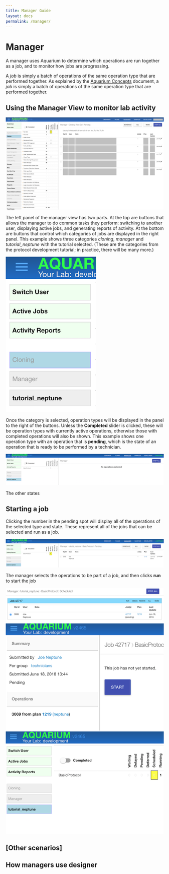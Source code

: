 ```yaml
---
title: Manager Guide
layout: docs
permalink: /manager/
---
```

# Manager

A manager uses Aquarium to determine which operations are run together as a job, and to monitor how jobs are progressing.

A *job* is simply a batch of operations of the same operation type that are performed together.
As explained by the [Aquarium Concepts](../concepts/) document, a *job* is simply a batch of operations of the same operation type that are performed together.

## Using the Manager View to monitor lab activity

![manager tab](images/manager-view.png)

The left panel of the manager view has two parts.
At the top are buttons that allows the manager to do common tasks they perform: switching to another user, displaying active jobs, and generating reports of activity.
At the bottom are buttons that control which categories of jobs are displayed in the right panel.
This example shows three categories *cloning*, *manager* and *tutorial_neptune* with the tutorial selected.
(These are the categories from the protocol development tutorial; in practice, there will be many more.)

![categories](images/category-list.png)

Once the category is selected, operation types will be displayed in the panel to the right of the buttons.
Unless the **Completed** slider is clicked, these will be operation types with currently active operations, otherwise those with completed operations will also be shown.
This example shows one operation type with an operation that is **pending**, which is the state of an operation that is ready to be performed by a technician.

![selected category](images/selected-category.png)

The other states

## Starting a job

Clicking the number in the pending spot will display all of the operations of the selected type and state.
These represent all of the jobs that can be selected and run as a job.


![selected operation](images/selected-operation.png)

The manager selects the operations to be part of a job, and then clicks **run** to start the job

![jobs](images/scheduled-job.png)
![technician-start](images/technician-start.png)
![changed status](images/updated-status.png)

## [Other scenarios]

## How managers use designer

